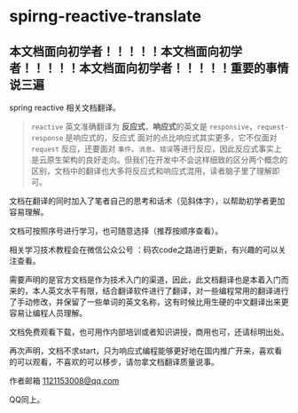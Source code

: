 # spirng-reactive-translate

## 本文档面向初学者！！！！！本文档面向初学者！！！！！本文档面向初学者！！！！！重要的事情说三遍

spring reactive 相关文档翻译。

> `reactive` 英文准确翻译为 **反应式**，**响应式**的英文是 `responsive`，`request-response` 是响应式的，反应式 面对的点比响应式其实更多，它不仅面对`request` 反应，还要面对 `事件`、`消息`、`错误`等进行反应，因此反应式事实上是云原生架构的良好走向。但我们在开发中不会这样细致的区分两个概念的区别，文档中的翻译也大多将反应式和响应式混用，读者脑子里了理解即可。

文档在翻译的同时加入了笔者自己的思考和话术（见斜体字），以帮助初学者更加容易理解。

文档可按照序号进行学习，也可随意选择（推荐按顺序查看）。

相关学习技术教程会在微信公众公号 ：码农code之路进行更新，有兴趣的可以关注查看。

需要声明的是官方文档是作为技术入门的渠道，因此，此文档翻译也是本着入门而来的，本人英文水平有限，结合翻译软件进行了翻译，对一些编程常用的翻译进行了手动修改，并保留了一些单词的英文名称，这有时候比用生硬的中文翻译出来更容易让编程人员理解。

文档免费观看下载，也可用作内部培训或者知识讲授，商用也可，还请标明出处。

再次声明，文档不求start，只为响应式编程能够更好地在国内推广开来，喜欢看的可以观看，不喜欢的可以移步，请勿拿文档翻译质量说事。

作者邮箱 1121153008@qq.com

QQ同上。